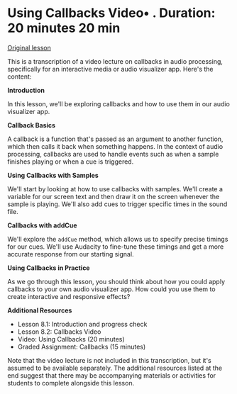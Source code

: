 # Using Callbacks Video• . Duration: 20 minutes 20 min

[Original lesson](https://www.coursera.org/learn/uol-introduction-to-programming-2/lecture/y30CG/using-callbacks)

This is a transcription of a video lecture on callbacks in audio processing, specifically for an interactive media or audio visualizer app. Here's the content:

**Introduction**

In this lesson, we'll be exploring callbacks and how to use them in our audio visualizer app.

**Callback Basics**

A callback is a function that's passed as an argument to another function, which then calls it back when something happens. In the context of audio processing, callbacks are used to handle events such as when a sample finishes playing or when a cue is triggered.

**Using Callbacks with Samples**

We'll start by looking at how to use callbacks with samples. We'll create a variable for our screen text and then draw it on the screen whenever the sample is playing. We'll also add cues to trigger specific times in the sound file.

**Callbacks with addCue**

We'll explore the `addCue` method, which allows us to specify precise timings for our cues. We'll use Audacity to fine-tune these timings and get a more accurate response from our starting signal.

**Using Callbacks in Practice**

As we go through this lesson, you should think about how you could apply callbacks to your own audio visualizer app. How could you use them to create interactive and responsive effects?

**Additional Resources**

* Lesson 8.1: Introduction and progress check
* Lesson 8.2: Callbacks Video
* Video: Using Callbacks (20 minutes)
* Graded Assignment: Callbacks (15 minutes)

Note that the video lecture is not included in this transcription, but it's assumed to be available separately. The additional resources listed at the end suggest that there may be accompanying materials or activities for students to complete alongside this lesson.

